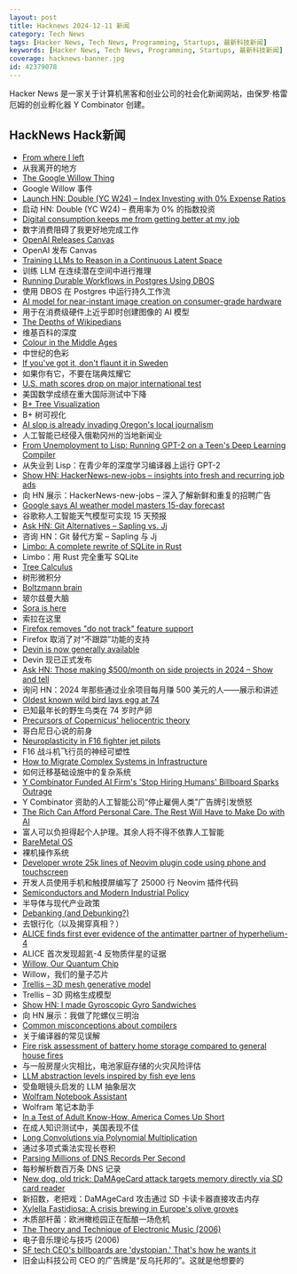 ```yaml
---
layout: post
title: Hacknews 2024-12-11 新闻
category: Tech News
tags: [Hacker News, Tech News, Programming, Startups, 最新科技新闻]
keywords: [Hacker News, Tech News, Programming, Startups, 最新科技新闻]
coverage: hacknews-banner.jpg
id: 42379078
---
```


Hacker News 是一家关于计算机黑客和创业公司的社会化新闻网站，由保罗·格雷厄姆的创业孵化器 Y Combinator 创建。

## HackNews Hack新闻

- [From where I left](https://antirez.com/news/144)
- 从我离开的地方
- [The Google Willow Thing](https://scottaaronson.blog/?p=8525)
- Google Willow 事件
- [Launch HN: Double (YC W24) – Index Investing with 0% Expense Ratios]()
- 启动 HN: Double (YC W24) – 费用率为 0% 的指数投资
- [Digital consumption keeps me from getting better at my job](http://sibervepunk.com/digital-consumption.html)
- 数字消费阻碍了我更好地完成工作
- [OpenAI Releases Canvas](https://openai.com/12-days/?day=4)
- OpenAI 发布 Canvas
- [Training LLMs to Reason in a Continuous Latent Space](https://arxiv.org/abs/2412.06769)
- 训练 LLM 在连续潜在空间中进行推理
- [Running Durable Workflows in Postgres Using DBOS](https://supabase.com/blog/durable-workflows-in-postgres-dbos)
- 使用 DBOS 在 Postgres 中运行持久工作流
- [AI model for near-instant image creation on consumer-grade hardware](https://www.surrey.ac.uk/news/surrey-announces-worlds-first-ai-model-near-instant-image-creation-consumer-grade-hardware)
- 用于在消费级硬件上近乎即时创建图像的 AI 模型
- [The Depths of Wikipedians](https://asteriskmag.com/issues/08/the-depths-of-wikipedians)
- 维基百科的深度
- [Colour in the Middle Ages](https://www.medievalists.net/2024/06/colour-middle-ages/)
- 中世纪的色彩
- [If you've got it, don't flaunt it in Sweden](https://www.economist.com/europe/2024/12/05/if-youve-got-it-dont-flaunt-it-in-sweden)
- 如果你有它，不要在瑞典炫耀它
- [U.S. math scores drop on major international test](https://www.chalkbeat.org/2024/12/04/timss-international-test-result-us-math-scores-decline-post-pandemic/)
- 美国数学成绩在重大国际测试中下降
- [B+ Tree Visualization](https://www.cs.usfca.edu/~galles/visualization/BPlusTree.html)
- B+ 树可视化
- [AI slop is already invading Oregon's local journalism](https://www.opb.org/article/2024/12/09/artificial-intelligence-local-news-oregon-ashland/)
- 人工智能已经侵入俄勒冈州的当地新闻业
- [From Unemployment to Lisp: Running GPT-2 on a Teen's Deep Learning Compiler](https://github.com/hikettei/Caten)
- 从失业到 Lisp：在青少年的深度学习编译器上运行 GPT-2
- [Show HN: HackerNews-new-jobs – insights into fresh and recurring job ads](https://github.com/nemanjam/hn-new-jobs)
- 向 HN 展示：HackerNews-new-jobs – 深入了解新鲜和重复的招聘广告
- [Google says AI weather model masters 15-day forecast](https://phys.org/news/2024-12-google-ai-weather-masters-day.html)
- 谷歌称人工智能天气模型可实现 15 天预报
- [Ask HN: Git Alternatives – Sapling vs. Jj]()
- 咨询 HN：Git 替代方案 – Sapling 与 Jj
- [Limbo: A complete rewrite of SQLite in Rust](https://turso.tech/blog/introducing-limbo-a-complete-rewrite-of-sqlite-in-rust)
- Limbo：用 Rust 完全重写 SQLite
- [Tree Calculus](https://treecalcul.us/)
- 树形微积分
- [Boltzmann brain](https://en.wikipedia.org/wiki/Boltzmann_brain)
- 玻尔兹曼大脑
- [Sora is here](https://openai.com/index/sora-is-here/)
- 索拉在这里
- [Firefox removes "do not track" feature support](https://windowsreport.com/mozilla-firefox-removes-do-not-track-feature-support-heres-what-it-means-for-your-privacy/)
- Firefox 取消了对“不跟踪”功能的支持
- [Devin is now generally available](https://www.cognition.ai/blog/devin-generally-available)
- Devin 现已正式发布
- [Ask HN: Those making $500/month on side projects in 2024 – Show and tell]()
- 询问 HN：2024 年那些通过业余项目每月赚 500 美元的人——展示和讲述
- [Oldest known wild bird lays egg at 74](https://www.bbc.co.uk/news/articles/c86w9n4jlvwo)
- 已知最年长的野生鸟类在 74 岁时产卵
- [Precursors of Copernicus' heliocentric theory](https://johncarlosbaez.wordpress.com/2024/12/07/martianus-capella/)
- 哥白尼日心说的前身
- [Neuroplasticity in F16 fighter jet pilots](https://pmc.ncbi.nlm.nih.gov/articles/PMC9974643/)
- F16 战斗机飞行员的神经可塑性
- [How to Migrate Complex Systems in Infrastructure](https://kyle.cascade.family/posts/how-to-actually-migrate-complex-systems-in-infrastructure/)
- 如何迁移基础设施中的复杂系统
- [Y Combinator Funded AI Firm's 'Stop Hiring Humans' Billboard Sparks Outrage](https://gizmodo.com/ai-firms-stop-hiring-humans-billboard-campaign-sparks-outrage-2000536368)
- Y Combinator 资助的人工智能公司“停止雇佣人类”广告牌引发愤怒
- [The Rich Can Afford Personal Care. The Rest Will Have to Make Do with AI](https://www.wired.com/story/wealth-inequality-personal-service-access-artificial-intelligence/)
- 富人可以负担得起个人护理。其余人将不得不依靠人工智能
- [BareMetal OS](https://github.com/ReturnInfinity/BareMetal-OS)
- 裸机操作系统
- [Developer wrote 25k lines of Neovim plugin code using phone and touchscreen](https://old.reddit.com/r/neovim/comments/1h7vhmg/bro_been_developing_his_2k_star_plugin_on_a/)
- 开发人员使用手机和触摸屏编写了 25000 行 Neovim 插件代码
- [Semiconductors and Modern Industrial Policy](https://pubs.aeaweb.org/doi/pdfplus/10.1257/jep.38.4.81)
- 半导体与现代产业政策
- [Debanking (and Debunking?)](https://www.bitsaboutmoney.com/archive/debanking-and-debunking/)
- 去银行化（以及揭穿真相？）
- [ALICE finds first ever evidence of the antimatter partner of hyperhelium-4](https://home.cern/news/news/physics/alice-finds-first-ever-evidence-antimatter-partner-hyperhelium-4)
- ALICE 首次发现超氦-4 反物质伴星的证据
- [Willow, Our Quantum Chip](https://blog.google/technology/research/google-willow-quantum-chip/)
- Willow，我们的量子芯片
- [Trellis – 3D mesh generative model](https://trellis3d.github.io/)
- Trellis – 3D 网格生成模型
- [Show HN: I made Gyroscopic Gyro Sandwiches](https://transistor-man.com/gyroscopic_gyros.html)
- 向 HN 展示：我做了陀螺仪三明治
- [Common misconceptions about compilers](https://sbaziotis.com/compilers/common-misconceptions-about-compilers.html)
- 关于编译器的常见误解
- [Fire risk assessment of battery home storage compared to general house fires](https://papers.ssrn.com/sol3/papers.cfm?abstract_id=4995517)
- 与一般房屋火灾相比，电池家庭存储的火灾风险评估
- [LLM abstraction levels inspired by fish eye lens](https://wattenberger.com/thoughts/fish-eye)
- 受鱼眼镜头启发的 LLM 抽象层次
- [Wolfram Notebook Assistant](https://writings.stephenwolfram.com/2024/12/useful-to-the-point-of-being-revolutionary-introducing-wolfram-notebook-assistant/)
- Wolfram 笔记本助手
- [In a Test of Adult Know-How, America Comes Up Short](https://www.wsj.com/us-news/america-us-math-proficiency-falling-1b5ac73c)
- 在成人知识测试中，美国表现不佳
- [Long Convolutions via Polynomial Multiplication](https://hazyresearch.stanford.edu/blog/2023-12-11-conv-tutorial)
- 通过多项式乘法实现长卷积
- [Parsing Millions of DNS Records Per Second](https://github.com/NLnetLabs/simdzone)
- 每秒解析数百万条 DNS 记录
- [New dog, old trick: DaMAgeCard attack targets memory directly via SD card reader](https://swarm.ptsecurity.com/new-dog-old-tricks-damagecard-attack-targets-memory-directly-thru-sd-card-reader/)
- 新招数，老把戏：DaMAgeCard 攻击通过 SD 卡读卡器直接攻击内存
- [Xylella Fastidiosa: A crisis brewing in Europe's olive groves](https://www.everymansci.com/society/xylella-fastidiosa-and-olive-oil-a-billion-euro-crisis-brewing-in-europes-olive-groves/)
- 木质部杆菌：欧洲橄榄园正在酝酿一场危机
- [The Theory and Technique of Electronic Music (2006)](https://msp.ucsd.edu/techniques.htm)
- 电子音乐理论与技巧 (2006)
- [SF tech CEO's billboards are 'dystopian.' That's how he wants it](https://www.sfgate.com/tech/article/sf-artisan-billboards-stop-hiring-humans-19969672.php)
- 旧金山科技公司 CEO 的广告牌是“反乌托邦的”。这就是他想要的

